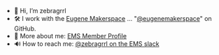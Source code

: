 - 👋 Hi, I’m zebragrrl
- 🛠 I work with the [Eugene Makerspace](http://www.eugenemakerspace.com) ... "[@eugenemakerspace](https://github.com/eugenemakerspace)" on GitHub.
- 👤 More about me: [EMS Member Profile](https://wiki.eugenemakerspace.com/User:Zebragrrl)
- 🔊 How to reach me: [\@zebragrrl on the EMS slack](http://bit.ly/ems-slack)

<!---
zebragrrl/zebragrrl is a ✨ special ✨ repository because its `README.md` (this file) appears on your GitHub profile.
You can click the Preview link to take a look at your changes.
--->
